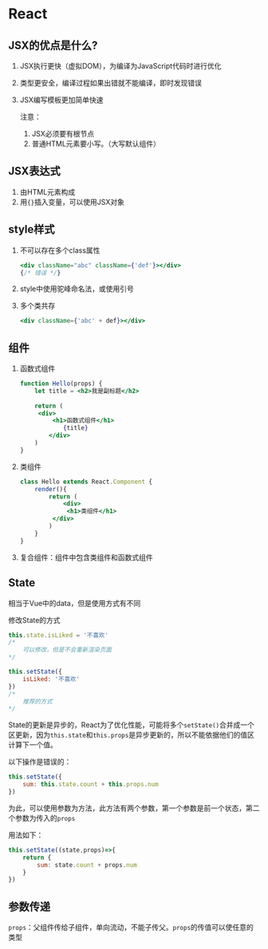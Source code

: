 # React

## JSX的优点是什么?

1. JSX执行更快（虚拟DOM），为编译为JavaScript代码时进行优化

2. 类型更安全，编译过程如果出错就不能编译，即时发现错误

3. JSX编写模板更加简单快速

   注意：

   1. JSX必须要有根节点
   2. 普通HTML元素要小写。（大写默认组件）

## JSX表达式

1. 由HTML元素构成
2. 用`{}`插入变量，可以使用JSX对象

## style样式

1. 不可以存在多个class属性

   ```jsx
   <div className="abc" className={'def'}></div>
   {/* 错误 */}
   
   ```

2.  style中使用驼峰命名法，或使用引号

3. 多个类共存

   ```jsx
   <div className={'abc' + def}></div>
   
   ```

   

## 组件

1. 函数式组件

   ```jsx
   function Hello(props) {
       let title = <h2>我是副标题</h2>
       
       return (
       	<div>
           	<h1>函数式组件</h1>
               {title}
           </div>
       )
   }
   
   ```

   

2. 类组件

   ```jsx
   class Hello extends React.Component {
       render(){
           return (
               <div>
           		<h1>类组件</h1>
           	</div>
           )
       }
   }
   
   ```

3. 复合组件：组件中包含类组件和函数式组件

## State

相当于Vue中的data，但是使用方式有不同

修改State的方式

```jsx
this.state.isLiked = '不喜欢'
/*
	可以修改，但是不会重新渲染页面
*/

this.setState({
    isLiked: '不喜欢'
})
/*
	推荐的方式
*/

```

State的更新是异步的，React为了优化性能，可能将多个`setState()`合并成一个区更新，因为`this.state`和`this.props`是异步更新的，所以不能依据他们的值区计算下一个值。

以下操作是错误的：

```jsx
this.setState({
    sum: this.state.count + this.props.num
})

```

为此，可以使用参数为方法，此方法有两个参数，第一个参数是前一个状态，第二个参数为传入的`props`

用法如下：

```jsx
this.setState((state,props)=>{
    return {
        sum: state.count + props.num
    }
})

```

## 参数传递

`props`：父组件传给子组件，单向流动，不能子传父。`props`的传值可以使任意的类型

